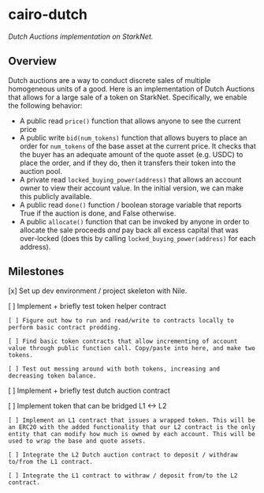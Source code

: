 # cairo-dutch
*Dutch Auctions implementation on StarkNet.*

## Overview
Dutch auctions are a way to conduct discrete sales of multiple homogeneous units of a good. Here is an implementation of Dutch Auctions that allows for a large sale of a token on StarkNet. Specifically, we enable the following behavior:
* A public read `price()` function that allows anyone to see the current price
* A public write `bid(num_tokens)` function that allows buyers to place an order for `num_tokens` of the base asset at the current price. It checks that the buyer has an adequate amount of the quote asset (e.g. USDC) to place the order, and if they do, then it transfers their token into the auction pool.
* A private read `locked_buying_power(address)` that allows an account owner to view their account value. In the initial version, we can make this publicly available.
* A public read `done()` function / boolean storage variable that reports True if the auction is done, and False otherwise.
* A public `allocate()` function that can be invoked by anyone in order to allocate the sale proceeds _and_ pay back all excess capital that was over-locked (does this by calling `locked_buying_power(address)` for each address).

## Milestones
[x] Set up dev environment / project skeleton with Nile.

[ ] Implement + briefly test token helper contract

    [ ] Figure out how to run and read/write to contracts locally to perform basic contract prodding.

    [ ] Find basic token contracts that allow incrementing of account value through public function call. Copy/paste into here, and make two tokens.

    [ ] Test out messing around with both tokens, increasing and decreasing token balance.
[ ] Implement + briefly test dutch auction contract

[ ] Implement token that can be bridged L1 <-> L2

    [ ] Implement an L1 contract that issues a wrapped token. This will be an ERC20 with the added functionality that our L2 contract is the only entity that can modify how much is owned by each account. This will be used to wrap the base and quote assets.

    [ ] Integrate the L2 Dutch auction contract to deposit / withdraw to/from the L1 contract.

    [ ] Integrate the L1 contract to withraw / deposit from/to the L2 contract.
